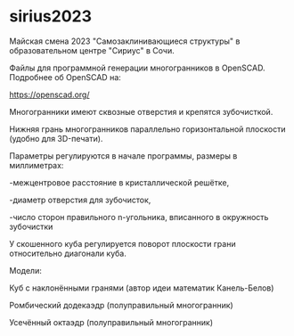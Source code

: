 # sirius2023
Майская смена 2023 "Самозаклинивающиеся структуры" в образовательном центре "Сириус" в Сочи.

Файлы для программной генерации многогранников в OpenSCAD. Подробнее об OpenSCAD на:

https://openscad.org/

Многогранники имеют сквозные отверстия и крепятся зубочисткой.

Нижняя грань многогранников параллельно горизонтальной плоскости (удобно для 3D-печати).


Параметры регулируются в начале программы, размеры в миллиметрах: 

-межцентровое расстояние в кристаллической решётке,

-диаметр отверстия для зубочисток,

-число сторон правильного n-угольника, вписанного в окружность зубочистки

У скошенного куба регулируется поворот плоскости грани относительно диагонали куба.


Модели:

Куб с наклонёнными гранями (автор идеи математик Канель-Белов)

Ромбический додекаэдр (полуправильный многогранник)

Усечённый октаэдр (полуправильный многогранник)
